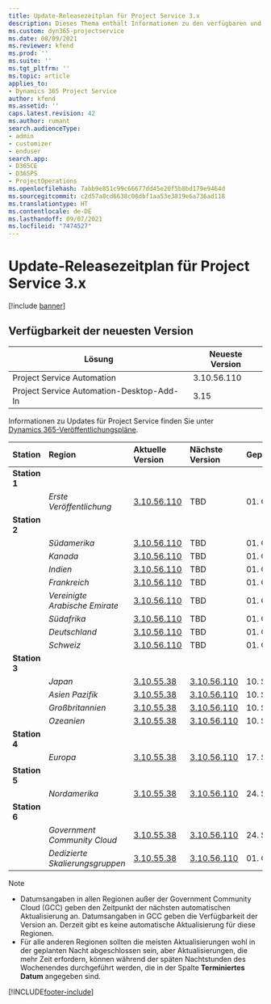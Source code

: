 ```yaml
---
title: Update-Releasezeitplan für Project Service 3.x
description: Dieses Thema enthält Informationen zu den verfügbaren und kommenden Versionen von Dynamics 365 Project Service Automation.
ms.custom: dyn365-projectservice
ms.date: 08/09/2021
ms.reviewer: kfend
ms.prod: ''
ms.suite: ''
ms.tgt_pltfrm: ''
ms.topic: article
applies_to:
- Dynamics 365 Project Service
author: kfend
ms.assetid: ''
caps.latest.revision: 42
ms.author: rumant
search.audienceType:
- admin
- customizer
- enduser
search.app:
- D365CE
- D365PS
- ProjectOperations
ms.openlocfilehash: 7abb9e851c99c66677dd45e20f5b8bd179e9464d
ms.sourcegitcommit: c2d57a8cd6638c08dbf1aa53e3819e6a736ad118
ms.translationtype: HT
ms.contentlocale: de-DE
ms.lasthandoff: 09/07/2021
ms.locfileid: "7474527"
---
```

# <a name="update-release-schedule-for-project-service-3x"></a>Update-Releasezeitplan für Project Service 3.x

[!include [banner](../includes/psa-now-project-operations.md)]

## <a name="latest-version-availability"></a>Verfügbarkeit der neuesten Version

| Lösung  | Neueste Version |
|-------|----|
| Project Service Automation    | 3.10.56.110 |
| Project Service Automation-Desktop-Add-In                | 3.15          |

Informationen zu Updates für Project Service finden Sie unter [Dynamics 365-Veröffentlichungspläne](/dynamics365/release-plans/). 

| Station  | Region | Aktuelle Version | Nächste Version |  Geplantes Datum
| :---   | :---   | :---   | :---   |:---   |         
|<strong>Station 1</strong> | |  |  | |
| | <i>Erste Veröffentlichung</i> | [3.10.56.110](whats-new-ur-35.md) | TBD | 01. Oktober 2021
|<strong>Station 2</strong> | |  |  | |
| | <i>Südamerika</i> | [3.10.56.110](whats-new-ur-35.md) | TBD | 01. Oktober 2021
| | <i>Kanada</i> | [3.10.56.110](whats-new-ur-35.md) | TBD | 01. Oktober 2021
| | <i>Indien</i> | [3.10.56.110](whats-new-ur-35.md) | TBD | 01. Oktober 2021
| | <i>Frankreich</i> | [3.10.56.110](whats-new-ur-35.md) | TBD | 01. Oktober 2021
| | <i>Vereinigte Arabische Emirate</i> | [3.10.56.110](whats-new-ur-35.md) | TBD | 01. Oktober 2021
| | <i>Südafrika</i> | [3.10.56.110](whats-new-ur-35.md) | TBD | 01. Oktober 2021
| | <i>Deutschland</i> | [3.10.56.110](whats-new-ur-35.md) | TBD | 01. Oktober 2021
| | <i>Schweiz</i> | [3.10.56.110](whats-new-ur-35.md) | TBD | 01. Oktober 2021
|<strong>Station 3</strong> | |  |  | |
| | <i>Japan</i> | [3.10.55.38](whats-new-ur-34.md) | [3.10.56.110](whats-new-ur-35.md) | 10. September 2021
| | <i>Asien Pazifik</i> | [3.10.55.38](whats-new-ur-34.md) | [3.10.56.110](whats-new-ur-35.md) | 10. September 2021
| | <i>Großbritannien</i> | [3.10.55.38](whats-new-ur-34.md) | [3.10.56.110](whats-new-ur-35.md) | 10. September 2021
| | <i>Ozeanien</i> | [3.10.55.38](whats-new-ur-34.md) | [3.10.56.110](whats-new-ur-35.md) | 10. September 2021
|<strong>Station 4</strong> | |  |  | |
| | <i>Europa</i> | [3.10.55.38](whats-new-ur-34.md) | [3.10.56.110](whats-new-ur-35.md) | 17. September 2021
|<strong>Station 5</strong> | |  |  | |
| | <i>Nordamerika</i> | [3.10.55.38](whats-new-ur-34.md) | [3.10.56.110](whats-new-ur-35.md) | 24. September 2021
|<strong>Station 6</strong> | |  |  | |
| | <i>Government Community Cloud</i> | [3.10.55.38](whats-new-ur-34.md) | [3.10.56.110](whats-new-ur-35.md) | 24. September 2021
| | <i>Dedizierte Skalierungsgruppen</i> | [3.10.55.38](whats-new-ur-34.md) | [3.10.56.110](whats-new-ur-35.md) | 01. Oktober 2021

>[!Note]
> - Datumsangaben in allen Regionen außer der Government Community Cloud (GCC) geben den Zeitpunkt der nächsten automatischen Aktualisierung an. Datumsangaben in GCC geben die Verfügbarkeit der Version an. Derzeit gibt es keine automatische Aktualisierung für diese Regionen.
> - Für alle anderen Regionen sollten die meisten Aktualisierungen wohl in der geplanten Nacht abgeschlossen sein, aber Aktualisierungen, die mehr Zeit erfordern, können während der späten Nachtstunden des Wochenendes durchgeführt werden, die in der Spalte **Terminiertes Datum** angegeben sind.


[!INCLUDE[footer-include](../includes/footer-banner.md)]
